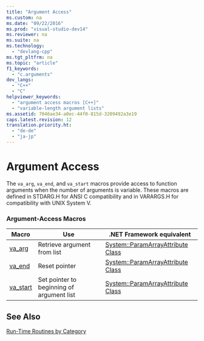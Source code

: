 ```yaml
---
title: "Argument Access"
ms.custom: na
ms.date: "09/22/2016"
ms.prod: "visual-studio-dev14"
ms.reviewer: na
ms.suite: na
ms.technology: 
  - "devlang-cpp"
ms.tgt_pltfrm: na
ms.topic: "article"
f1_keywords: 
  - "c.arguments"
dev_langs: 
  - "C++"
  - "C"
helpviewer_keywords: 
  - "argument access macros [C++]"
  - "variable-length argument lists"
ms.assetid: 7046ae34-a0ec-44f0-815d-3209492a3e19
caps.latest.revision: 12
translation.priority.ht: 
  - "de-de"
  - "ja-jp"
---
```

# Argument Access
The `va_arg`, `va_end`, and `va_start` macros provide access to function arguments when the number of arguments is variable. These macros are defined in STDARG.H for ANSI C compatibility and in VARARGS.H for compatibility with UNIX System V.  
  
### Argument-Access Macros  
  
|Macro|Use|.NET Framework equivalent|  
|-----------|---------|-------------------------------|  
|[va_arg](../VS_csharp/va_arg--va_copy--va_end--va_start.md)|Retrieve argument from list|[System::ParamArrayAttribute Class](https://msdn.microsoft.com/en-us/library/system.paramarrayattribute.aspx)|  
|[va_end](../VS_csharp/va_arg--va_copy--va_end--va_start.md)|Reset pointer|[System::ParamArrayAttribute Class](https://msdn.microsoft.com/en-us/library/system.paramarrayattribute.aspx)|  
|[va_start](../VS_csharp/va_arg--va_copy--va_end--va_start.md)|Set pointer to beginning of argument list|[System::ParamArrayAttribute Class](https://msdn.microsoft.com/en-us/library/system.paramarrayattribute.aspx)|  
  
## See Also  
 [Run-Time Routines by Category](../VS_csharp/run-time-routines-by-category.md)